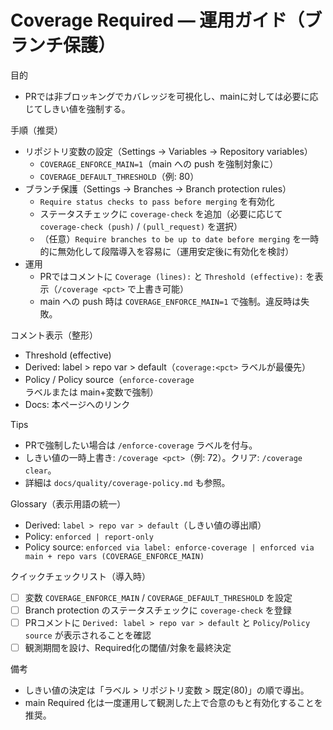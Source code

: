 # Coverage Required — 運用ガイド（ブランチ保護）

目的
- PRでは非ブロッキングでカバレッジを可視化し、mainに対しては必要に応じてしきい値を強制する。

手順（推奨）
- リポジトリ変数の設定（Settings → Variables → Repository variables）
  - `COVERAGE_ENFORCE_MAIN=1`（main への push を強制対象に）
  - `COVERAGE_DEFAULT_THRESHOLD`（例: 80）
- ブランチ保護（Settings → Branches → Branch protection rules）
  - `Require status checks to pass before merging` を有効化
  - ステータスチェックに `coverage-check` を追加（必要に応じて `coverage-check (push)` / `(pull_request)` を選択）
  - （任意）`Require branches to be up to date before merging` を一時的に無効化して段階導入を容易に（運用安定後に有効化を検討）
- 運用
  - PRではコメントに `Coverage (lines):` と `Threshold (effective):` を表示（`/coverage <pct>` で上書き可能）
  - main への push 時は `COVERAGE_ENFORCE_MAIN=1` で強制。違反時は失敗。

コメント表示（整形）
- Threshold (effective)
- Derived: label > repo var > default（`coverage:<pct>` ラベルが最優先）
- Policy / Policy source（`enforce-coverage` ラベルまたは main+変数で強制）
- Docs: 本ページへのリンク

Tips
- PRで強制したい場合は `/enforce-coverage` ラベルを付与。
- しきい値の一時上書き: `/coverage <pct>`（例: 72）。クリア: `/coverage clear`。
- 詳細は `docs/quality/coverage-policy.md` も参照。

Glossary（表示用語の統一）
- Derived: `label > repo var > default`（しきい値の導出順）
- Policy: `enforced | report-only`
- Policy source: `enforced via label: enforce-coverage | enforced via main + repo vars (COVERAGE_ENFORCE_MAIN)`

クイックチェックリスト（導入時）
- [ ] 変数 `COVERAGE_ENFORCE_MAIN` / `COVERAGE_DEFAULT_THRESHOLD` を設定
- [ ] Branch protection のステータスチェックに `coverage-check` を登録
- [ ] PRコメントに `Derived: label > repo var > default` と `Policy`/`Policy source` が表示されることを確認
- [ ] 観測期間を設け、Required化の閾値/対象を最終決定

備考
- しきい値の決定は「ラベル > リポジトリ変数 > 既定(80)」の順で導出。
- main Required 化は一度運用して観測した上で合意のもと有効化することを推奨。
